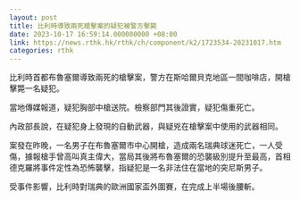 ```yaml
---
layout: post
title: 比利時導致兩死槍擊案的疑犯被警方擊斃
date: 2023-10-17 16:59:14.000000000 +08:00
link: https://news.rthk.hk/rthk/ch/component/k2/1723534-20231017.htm
categories: rthk
---
```


比利時首都布魯塞爾導致兩死的槍擊案，警方在斯哈爾貝克地區一間咖啡店，開槍擊斃一名疑犯。

當地傳媒報道，疑犯胸部中槍送院。檢察部門其後證實，疑犯傷重死亡。

內政部長說，在疑犯身上發現的自動武器，與疑兇在槍擊案中使用的武器相同。

案發在昨晚，一名男子在布魯塞爾市中心開槍，造成兩名瑞典球迷死亡，一人受傷，據報槍手曾高叫真主偉大，當局其後將布魯塞爾的恐襲級別提升至最高，首相德克羅將事件定性為恐怖襲擊，指疑犯是一名非法住在當地的突尼斯男子。 

受事件影響，比利時對瑞典的歐洲國家盃外圍賽，在完成上半場後腰斬。
